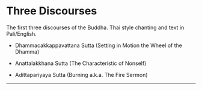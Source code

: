 
# Three Discourses

The first three discourses of the Buddha. Thai style chanting and text in Pali/English.

* Dhammacakkappavattana Sutta (Setting in Motion the Wheel of the Dhamma)

* Anattalakkhana Sutta (The Characteristic of Nonself)

* Adittapariyaya Sutta (Burning a.k.a. The Fire Sermon)

----

